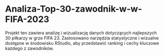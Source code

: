 # Analiza-Top-30-zawodnik-w-w-FIFA-2023
Projekt ten zawiera analizę i wizualizację danych dotyczących najlepszych 30 piłkarzy w grze FIFA 23. Zastosowano narzędzia statystyczne i wizualne dostępne w środowisku RStudio, aby przedstawić ranking i cechy kluczowe każdego z zawodników.
